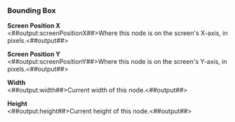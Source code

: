 ### Bounding Box

**Screen Position X**  
<##output:screenPositionX##>Where this node is on the screen's X-axis, in pixels.<##output##>

**Screen Position Y**  
<##output:screenPositionY##>Where this node is on the screen's Y-axis, in pixels.<##output##>

**Width**  
<##output:width##>Current width of this node.<##output##>

**Height**  
<##output:height##>Current height of this node.<##output##>